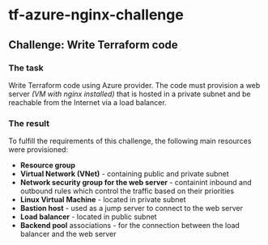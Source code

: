 # tf-azure-nginx-challenge

## Challenge: Write Terraform code

### The task
Write Terraform code using Azure provider. The code must provision a web server *(VM with nginx installed)* that is hosted in a private subnet and be reachable from the Internet via a load balancer.

### The result

To fulfill the requirements of this challenge, the following main resources were provisioned:

- **Resource group**
- **Virtual Network (VNet)** - containing public and private subnet
- **Network security group for the web server** - containint inbound and outbound rules which control the traffic based on their priorities 
- **Linux Virtual Machine** - located in private subnet
- **Bastion host** - used as a jump server to connect to the web server
- **Load balancer** - located in public subnet
- **Backend pool** associations - for the connection between the load balancer and the web server



